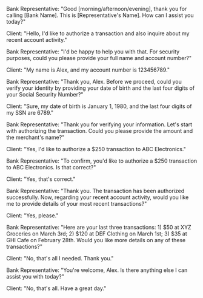 Bank Representative: "Good [morning/afternoon/evening], thank you for calling [Bank Name]. This is [Representative's Name]. How can I assist you today?"


Client: "Hello, I'd like to authorize a transaction and also inquire about my recent account activity."

Bank Representative: "I'd be happy to help you with that. For security purposes, could you please provide your full name and account number?"

Client: "My name is Alex, and my account number is 123456789."

Bank Representative: "Thank you, Alex. Before we proceed, could you verify your identity by providing your date of birth and the last four digits of your Social Security Number?"

Client: "Sure, my date of birth is January 1, 1980, and the last four digits of my SSN are 6789." 

Bank Representative: "Thank you for verifying your information. Let's start with authorizing the transaction. Could you please provide the amount and the merchant's name?"

Client: "Yes, I'd like to authorize a $250 transaction to ABC Electronics."

Bank Representative: "To confirm, you'd like to authorize a $250 transaction to ABC Electronics. Is that correct?"

Client: "Yes, that's correct."

Bank Representative: "Thank you. The transaction has been authorized successfully. Now, regarding your recent account activity, would you like me to provide details of your most recent transactions?"​

Client: "Yes, please."

Bank Representative: "Here are your last three transactions: 1) $50 at XYZ Groceries on March 3rd; 2) $120 at DEF Clothing on March 1st; 3) $35 at GHI Cafe on February 28th. Would you like more details on any of these transactions?"

Client: "No, that's all I needed. Thank you."

Bank Representative: "You're welcome, Alex. Is there anything else I can assist you with today?"

Client: "No, that's all. Have a great day."